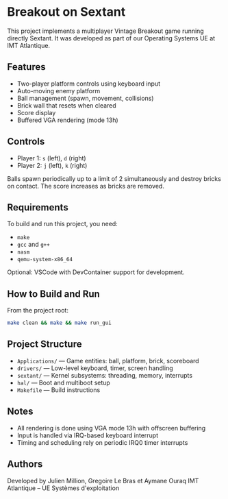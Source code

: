 # Breakout on Sextant

This project implements a multiplayer Vintage Breakout game running directly Sextant. It was developed as part of our Operating Systems UE at IMT Atlantique.

## Features

- Two-player platform controls using keyboard input
- Auto-moving enemy platform
- Ball management (spawn, movement, collisions)
- Brick wall that resets when cleared
- Score display
- Buffered VGA rendering (mode 13h)

## Controls

- Player 1: `s` (left), `d` (right)
- Player 2: `j` (left), `k` (right)

Balls spawn periodically up to a limit of 2 simultaneously and destroy bricks on contact. The score increases as bricks are removed.

## Requirements

To build and run this project, you need:

- `make`
- `gcc` and `g++`
- `nasm`
- `qemu-system-x86_64`

Optional: VSCode with DevContainer support for development.

## How to Build and Run

From the project root:

```bash
make clean && make && make run_gui
```

## Project Structure

- `Applications/` — Game entities: ball, platform, brick, scoreboard
- `drivers/` — Low-level keyboard, timer, screen handling
- `sextant/` — Kernel subsystems: threading, memory, interrupts
- `hal/` — Boot and multiboot setup
- `Makefile` — Build instructions

## Notes

- All rendering is done using VGA mode 13h with offscreen buffering
- Input is handled via IRQ-based keyboard interrupt
- Timing and scheduling rely on periodic IRQ0 timer interrupts

## Authors

Developed by Julien Million, Gregoire Le Bras et Aymane Ouraq
IMT Atlantique – UE Systèmes d'exploitation  
